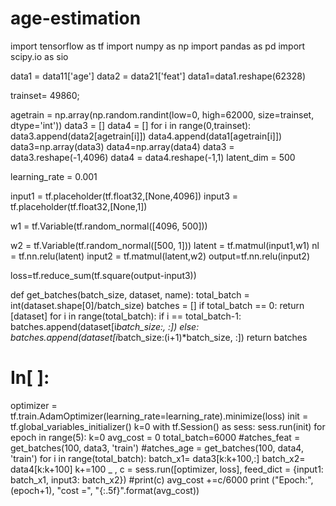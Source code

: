 # age-estimation
import tensorflow as tf
import numpy as np
import pandas as pd
import scipy.io as sio


data1 = data11['age']
data2 = data21['feat']
data1=data1.reshape(62328)

trainset= 49860;

agetrain = np.array(np.random.randint(low=0, high=62000, size=trainset, dtype='int'))
data3 = []
data4 = []
for i in range(0,trainset):
    data3.append(data2[agetrain[i]])
    data4.append(data1[agetrain[i]])
data3=np.array(data3)
data4=np.array(data4)
data3 = data3.reshape(-1,4096)
data4 = data4.reshape(-1,1)
latent_dim = 500
 

learning_rate = 0.001





input1 = tf.placeholder(tf.float32,[None,4096])
input3 = tf.placeholder(tf.float32,[None,1])

w1 = tf.Variable(tf.random_normal([4096, 500]))

w2 = tf.Variable(tf.random_normal([500, 1]))
latent = tf.matmul(input1,w1)
nl = tf.nn.relu(latent)
input2 = tf.matmul(latent,w2)
output=tf.nn.relu(input2)



loss=tf.reduce_sum(tf.square(output-input3))





def get_batches(batch_size, dataset, name):
        total_batch = int(dataset.shape[0]/batch_size)
        batches = []
        if total_batch == 0:
            return [dataset]
        for i in range(total_batch):
            if i == total_batch-1:
                batches.append(dataset[i*batch_size:, :])
            else:
                batches.append(dataset[i*batch_size:(i+1)*batch_size, :])
        return batches


# In[ ]:





optimizer = tf.train.AdamOptimizer(learning_rate=learning_rate).minimize(loss)
init = tf.global_variables_initializer()
k=0
with tf.Session() as sess:
    sess.run(init)
    for epoch in range(5):
        k=0
        avg_cost = 0
        total_batch=6000
        #atches_feat = get_batches(100, data3, 'train')
        #atches_age = get_batches(100, data4, 'train')
        for i in range(total_batch):
            batch_x1= data3[k:k+100,:]
            batch_x2= data4[k:k+100]
            k+=100
            _ , c = sess.run([optimizer, loss], feed_dict = {input1: batch_x1, input3: batch_x2})
            #print(c)
            avg_cost +=c/6000
        print ("Epoch:", (epoch+1), "cost =", "{:.5f}".format(avg_cost))




